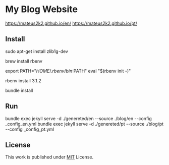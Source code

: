 # My Blog Website
https://mateus2k2.github.io/en/
https://mateus2k2.github.io/pt/


## Install
sudo apt-get install zlib1g-dev

brew install rbenv

export PATH="$HOME/.rbenv/bin:$PATH"
eval "$(rbenv init -)"

rbenv install 3.1.2

bundle install

## Run
bundle exec jekyll serve -d ./genereted/en --source ./blog/en --config _config_en.yml
bundle exec jekyll serve -d ./genereted/pt --source ./blog/pt --config _config_pt.yml

## License

This work is published under [MIT][mit] License.

[gem]: https://rubygems.org/gems/jekyll-theme-chirpy
[chirpy]: https://github.com/cotes2020/jekyll-theme-chirpy/
[use-template]: https://github.com/cotes2020/chirpy-starter/generate
[CD]: https://en.wikipedia.org/wiki/Continuous_deployment
[mit]: https://github.com/cotes2020/chirpy-starter/blob/master/LICENSE
